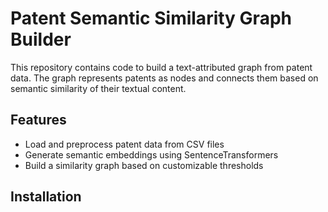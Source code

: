# Patent Semantic Similarity Graph Builder

This repository contains code to build a text-attributed graph from patent data. The graph represents patents as nodes and connects them based on semantic similarity of their textual content.

## Features

- Load and preprocess patent data from CSV files
- Generate semantic embeddings using SentenceTransformers
- Build a similarity graph based on customizable thresholds
<!-- - Save graphs in various formats (GraphML, GEXF, Pickle)
- Visualize the resulting graph
- Export the graph to Neo4j database (optional) -->

## Installation
